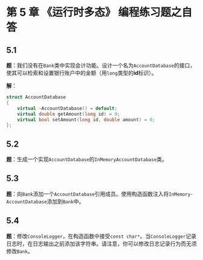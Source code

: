 # 第 5 章 《运行时多态》 编程练习题之自答

## 5.1

**题**：我们没有在`Bank`类中实现会计功能。设计一个名为`AccountDatabase`的接口，使其可以检索和设置银行账户中的金额（用`long`类型的**id**标识）。

**解**：

```c++
struct AccountDatabase
{
    virtual ~AccountDatabase() = default;
    virtual double getAmount(long id) = 0;
    virtual bool setAmount(long id, double amount) = 0;
};

```

## 5.2

**题**：生成一个实现`AccountDatabase`的`InMemoryAccountDatabase`类。





## 5.3 

**题**：向`Bank`添加一个`AccountDatabase`引用成员。使用构造函数注入将`InMemory-AccountDatabase`添加到`Bank`中。



## 5.4

**题**：修改`ConsoleLogger`，在构造函数中接受`const char*`。当`ConsoleLogger`记录日志时，在日志输出之前添加该字符串。请注意，你可以修改日志记录行为而无须修改`Bank`。